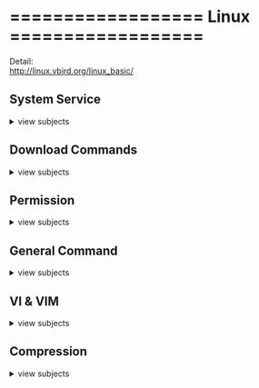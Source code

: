 # ==================   Linux   ==================  
Detail:  
http://linux.vbird.org/linux_basic/

## System Service
<details>
<summary>view subjects</summary>

- Connect to the remote server. (ps: Need to provide the public key first.)
```shell
ssh userName@10.1.3.51
```

- Reboot the VM
```shell
sudo reboot
```

- Show the cpu detail
```shell
cat /proc/cpuinfo
```

- Check CentOs/redhat/ubuntu version
```shell
cat /etc/centos-release
cat /etc/redhat-release
cat /etc/os-release
```

- Check Linux information by 'uname' command.
```shell
# List all info.
uname -a
# List the kernel-release.
uname -r
```

- Mount commands.
```shell
# Show all mount detail
mount
# Mount all devices in /etc/fstab
sudo mount -a
# Umount all devices in /etc/fstab
sudo umount -a
```

- Set up **cron job**
```shell
# Edit the file
crontab -e
# At 00:05 in August will run the test.py job
5 0 * 8 * /use/bin/python3 /home/test.py
# Check the crontab jobs.
crontab -l
```

- Ip tables config.  
`-A`: **append** rule at end  
`-I`: **insert** rule at start  
`-L`: **list** out the rules  
`-p`: **protocol** type  
`-s`: **source** ip  
`-j`: **job** ACCEPT or REJECT  
`-D`: **delete** the rule  
```shell
sudo iptables -A INPUT -j ACCEPT # Accept all input link.
sudo iptables -L INPUT --line-numbers # Show all config with line number.
sudo iptables -A INPUT -p tcp --dport 7001:7005 -s 192.168.1.100 -j ACCEPT # Accept 192.168.1.100 connect with 7001 ~ 7005 port.
sudo iptables -D INPUT 5 # Remove line number 5 ip config.
```

- Firewall check status, add/remove port, restart service.
```shell
firewall-cmd --list-all
firewall-cmd --add-port=[portNumber]/tcp --permanent
firewall-cmd --remove-port=[portNumber]/tcp  --permanent 
firewall-cmd --reload
```

- List all running processes. (ps: `-e` and `ax` are completely equivalent)
```shell
ps aux # Brief info and different layout
ps -ef # Process info, PID, user, usage
```

- Check the details of process by its `PID`.
```shell
ps -p PID -f  # Process Status command.
lsof -p PID   # List Open Files command.
ss -pl | grep PID   # Socket Statistics command.
```

- Run the process in background / foreground (**Kill** when ssh disconnect)
```shell
# First run the run.sh file. `Ctrl + z` to stop it and keep into background.
sh run.sh
# Show all the sh process. "1" will be the process id number.
jobs
[1]+ Stopped sh run.sh
# Run at foreground
fg %1
# Run at background
bg %1
###############################
# Run the script at background.
sh run.sh &
# Run in background with log. (2: stderr, 1: stdout)
sh run.sh > output.log 2>&1 &
```
<img src="https://github.com/D50000/Command-Line-Interface-CheatSheet/blob/master/assets/process_work_flow.png" alt="process work flow" width="550px">  

- Run the command at the background **even disconnect from server**.
```shell
# Run the script at background.
nohup /root/test.sh &
# Run in background with log. (2: stderr, 1: stdout)
nohup /root/test.sh > output.log 2>&1 &
```

- Keep the session alive to run the job when disconnect
```shell
# Need to install other package first
yum install screen
# Use 'screen'
screen
# Keep it alive
# "Ctrl + a" + "d"
```

- Kill the process by it's PID
```shell
# Signal '9' forcefully terminates the process without giving it a chance to clean up.
kill -9 12345
# Signal '15' (default) for a graceful shutdown.
kill 12345
# Gracefully kill all the match process PID.
ps -ef | grep xxx.jar | awk '{print $2}' | xargs kill

# Find and kill the process name
pkill -f myApp.jar
# Avoid miss matching process name
pkill -f myApp.jar || true
```

- **systemctl** commands
```shell
systemctl                            # List out all system detail service
systemctl list-units --type=service  # Show only service info
sudo systemctl start test.service    # Run
sudo systemctl stop test.service     # Stop
sudo systemctl restart test.service  # Rerun
sudo systemctl reload test.service   # Refresh and won't stop
sudo systemctl enable test.service   # Server reboot will auto run
sudo systemctl disable test.service  # Turn off auto run
sudo systemctl status test.service   # Check info
```

- Show the command history
```shell
history
```

- Check the CPU usage
```shell
top
```

- Check the disk volume the usage
```shell
df -h
```

- Check the file size
```shell
du -h /tmp.log
```

- Check the memory usage
```shell
free -h
```

- Check the IP services
```shell
ss -tunapls
```

- Check the date time, NTP(Network Time Protocol), RTC(Real-Time Clock) sync detail
```shell
timedatectl status
cat /etc/ntp.conf  # ntp configuration
```
</details>

## Download Commands
<details>
<summary>view subjects</summary>

- Download the package to the directory without install it. (For CentOS)
```shell
sudo yum install --downloadonly --downloaddir=/root/xxx <package_Name>
```

- Download the package and install it. (For Debian OS)
```shell
apt-get install <package_Name>
```

- Directly crawl the data back and save the response.
```shell
curl http://www.google.com > response.html
```

- Download files directly.
```shell
wget http://www.google.com/xxx.tar.gz
```

- Copy the file to other machine.
```shell
scp /path/file1 user@192.168.0.1:/path/
```
</details>

## Permission
<details>
<summary>view subjects</summary>

- Switch user commands.
```shell
su [userName] # Switch to user with "current state".
su - [username] # Switch to user and "simulate with it state".
su [username] -c "[command]" # Use user to execute the command without login.
```

- Exit current connect session.
```shell
exit
```

- Change owner the file's owner, and file's user group.
```shell
chown root:root /var/log/file
```

- Change user group.
```shell
chgrp groupname testfile.txt
```

- Change mode the file's permission.
```shell
chmod 755 [testfile.txt]
```

- Modify the user's login name.
```shell
usermod -l [newName] [oldUserName] # -l means "login name"
```

- User login password command.
```shell
sudo passwd -S [username] # Check user account status. (ps: p: password enable, L: locked, NP: No password setup)
# user1 P 2025-01-04 0 99999 7 -1 (Password set, user can log in)
# user1 L 2025-01-04 0 99999 7 -1 (Password locked, user cannot log in)
# user1 NP 2025-01-04 0 99999 7 -1 (No password set)

sudo passwd -u [username] # Unlock the user account.
sudo passwd [username] # Update or reset the user login password
```
</details>

## General Command
<details>
<summary>view subjects</summary>

- Find file name
```shell
find /etc -iname 'KEYWORD'
```

- Locate the file path, usually find in 'ENVIRONMENT_VARIABLE $PATH'.
```shell
which [packageName]
```

- Print out the text.
```shell
echo Hello World
echo -e  # Print compile the special character.
```

- Check the content different between two files.
```shell
diff fileName1 fileName2
```

- Live checking the log file in latest line.
```shell
tail -f fileName
# Tail the file and grep data. (ps: grep -E = egrep)
tail -f fileName | grep -E 'AAA|BBB' # Use regular expression for "or" search.
```

-  Show the last 100 lines.
```shell
tail -100 testfileName
```

-  Show the first 50 lines.
```shell
head -50 testfileName
```

-  **Stream Editor** replace the X with Y in testFile.txt and backup old file.  
(ps: space need to escape ```'\ '``` and `-i`: in-place, `.bak`:backup the file, `s`: substitute, `g`: global replace, `i`: capital case insensitive)
```shell
sed -i.bak 's/XXX/YY\ YY/gi' testFile.txt
```

-  AWK (Alfred Aho, Peter Weinberger, Brian Kernighan):  
Print, parse and manipulate the file with custom command.
```shell
# Print element_#2 in example.txt file.
awk '{ print $2 }' example.txt

# Print element_#1 when element_#2 > 25 in example.txt file.
awk '$2 > 25 { print $0 }' example.txt

# "-F" mean split by ':' and print variables "element_#1" + "tab" + "element_#7"
awk -F ':' '{print $1"\t"$7}' /etc/passwd
```

- SNMP (Simple Network Management Protocol) for checking device status by UDP protocol using 161 port.
(ps: SNMP will search from Management Information Base (MIB) to get the object's ID and other device information.)
```shell
snmpget -V # Show version.
snmpget -v [snmpVersion] -c [communityString] [targetIp] [ObjectIdentifier] # use specific version and community string (as password) to get OID detail

# Useful Example:
snmpget -v 2c -c public 192.168.1.1 .1.3.6.1.4.1.2021.11.9.0 # Check the cpu usage OID: .1.3.6.1.4.1.2021.11.9.0（UCD-SNMP-MIB）
SNMPv2-SMI::enterprises.2021.11.9.0 = INTEGER: 85 # Response usages %.

snmpget -v 2c -c public 192.168.1.1 .1.3.6.1.4.1.2021.4.5.0 # Check the RAM KB usage OID: .1.3.6.1.4.1.2021.4.5.0（UCD-SNMP-MIB）
SNMPv2-SMI::enterprises.2021.4.5.0 = INTEGER: 8192000 # Response usages KB.

snmpget -v 2c -c public 192.168.1.1 .1.3.6.1.2.1.2.2.1.8.1 # Check the internet connected status OID: .1.3.6.1.2.1.2.2.1.8.<ifIndex>
IF-MIB::ifOperStatus.1 = INTEGER: 1 # Response usages 1: up, 2: down.
```

- Ping for test connection to other host.
```shell
ping -V # Show version.
ping www.google.com # Ping domain.
ping -c 5 10.1.2.3 # Ping for 5 data count.
ping -l 10 10.1.2.3 # Ping for 10 size count.
ping -w 200 10.1.2.3 # Ping for 200ms timeout size count.
ping -4 10 10.1.2.3 # Ping with IPv4.
```

- Test network to other server by TCP (**Default port: 23 and in macOS not build-in cmd**).
```shell
telnet [domain_or_ip] [port] # Test hostName with port.
# Success
Connected to 192.168.1.1.
Escape character is '^]'.
# Fail
telnet: Unable to connect to remote host: Connection refused

# Input and to exit.
Ctrl + ]
quit
```
</details>

## VI & VIM
<details>
<summary>view subjects</summary>

- vim/vi file with readonly mode.(Visual Editor (**vi**), Vi IMproved (**vim**))
```shell
# Check version.
vi --version
vim --version

# It will pop up error it modify the file.
vim -R [filename]
```

- Highlight and choose the line
```shell
# Toggle into <visual mode> and press "V" for select whole line, "v" for single word.
<normal mode> V 
# Select whole file content.
<normal mode> gg  # Move to top.
<normal mode> v   # Switch to <visual mode>.
<normal mode> G   # Move to bottom.
<normal mode> y   # Copy select content.
# Vim need to enable the +clipboard, can check with "vim --version"
```

- Copy what you select
```shell
<normal mode> y
```

- Delete what you select
```shell
<normal mode> d
```

- Paste what you select
```shell
<normal mode> p
```

- Undo the command
```shell
<normal mode> u
```

- Show code line.
```shell
<normal mode> :set number
```

- Search keyword
```shell
# "/" for search forward, "?" for search backward.
# n for next match, N for previous.
# For escape character search use /api\/vi
<normal mode> /keyword
```

- Setup hight-light search result
```shell
:set hlsearch  # Enable
:noh           # Disable
```

- Truncate the log file and save as new file.
```shell
# Search the keyword and save it
grep "1111" /tmp/catalina.out.2018-08-20 > 123321.log
# Save log file line number 'x' to 'y'.
100,1000w new_log.log
```
</details>

## Compression
<details>
<summary>view subjects</summary>

- tar / untar
```shell
tar cvf FileName.tar DirName
tar xvf FileName.tar  # untar
tar Jxvf FileName.tar.xz  # untar
```

- zip / unzip
```shell
zip -r file.zip directory_name
unzip file.zip
# unzip into specific path
unzip filename.zip -d /path/to/directory
```

- gzip / gunzip
```shell
gzip FileName
gunzip FileName.gz
# Keep the gz file and gunzip it
gunzip -k FileName.gz
```

- rar / unrar
```shell
rar a FileName.rar DirName
rar e FileName.rar
# Keep the rar file and unzip rar
rar x FileName.rar
```
</details>
